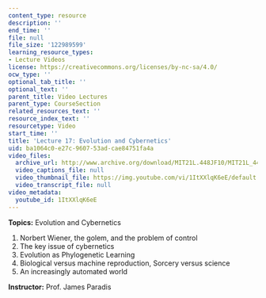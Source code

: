 ```yaml
---
content_type: resource
description: ''
end_time: ''
file: null
file_size: '122989599'
learning_resource_types:
- Lecture Videos
license: https://creativecommons.org/licenses/by-nc-sa/4.0/
ocw_type: ''
optional_tab_title: ''
optional_text: ''
parent_title: Video Lectures
parent_type: CourseSection
related_resources_text: ''
resource_index_text: ''
resourcetype: Video
start_time: ''
title: 'Lecture 17: Evolution and Cybernetics'
uid: ba1064c0-e27c-9607-53ad-cae84751fa4a
video_files:
  archive_url: http://www.archive.org/download/MIT21L.448JF10/MIT21L_448JF10_lec17_300k.mp4
  video_captions_file: null
  video_thumbnail_file: https://img.youtube.com/vi/1ItXXlqK6eE/default.jpg
  video_transcript_file: null
video_metadata:
  youtube_id: 1ItXXlqK6eE
---
```


**Topics:** Evolution and Cybernetics

1.  Norbert Wiener, the golem, and the problem of control
2.  The key issue of cybernetics
3.  Evolution as Phylogenetic Learning
4.  Biological versus machine reproduction, Sorcery versus science
5.  An increasingly automated world

**Instructor:** Prof. James Paradis

